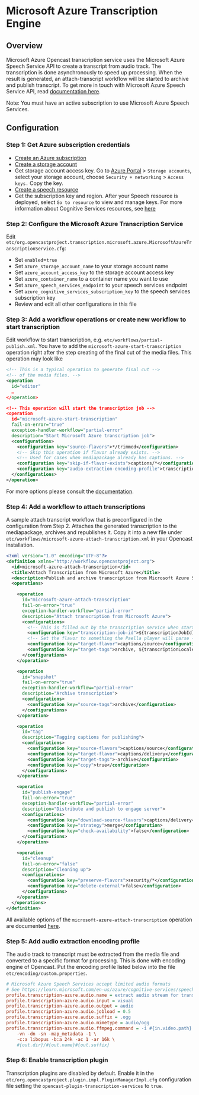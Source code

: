 # Microsoft Azure Transcription Engine
## Overview
Microsoft Azure Opencast transcription service uses the Microsoft Azure Speech Service API to create a transcript from audio track. The transcription is done asynchronously to speed up processing. When the result is generated, an attach-transcript workflow will be started to archive and publish transcript. To get more in touch with Microsoft Azure Speech Service API, read [documentation here](https://learn.microsoft.com/en-us/azure/ai-services/speech-service/batch-transcription).

Note: You must have an active subscription to use Microsoft Azure Speech Services.

## Configuration

### Step 1: Get Azure subscription credentials
* [Create an Azure subscription](https://azure.microsoft.com/en-US/free/cognitive-services/)
* [Create a storage account](https://learn.microsoft.com/en-us/azure/storage/common/storage-account-create)
* Get storage account access key. Go to [Azure Portal](https://portal.azure.com) > `Storage accounts`, select your storage account, choose `Security + networking` > `Access keys.` Copy the key.
* [Create a speech resource](https://portal.azure.com/#create/Microsoft.CognitiveServicesSpeechServices)
* Get the subscription key and region. After your Speech resource is deployed, select `Go to resource` to view and
  manage keys. For more information about Cognitive Services resources, see
  [here](https://docs.microsoft.com/en-us/azure/cognitive-services/cognitive-services-apis-create-account?tabs=multiservice%2Clinux#get-the-keys-for-your-resource)

### Step 2: Configure the Microsoft Azure Transcription Service
Edit `etc/org.opencastproject.transcription.microsoft.azure.MicrosoftAzureTranscriptionService.cfg`:

* Set `enabled`=`true`
* Set `azure_storage_account_name` to your storage account name
* Set `azure_account_access_key` to the storage account access key
* Set `azure_container_name` to a container name you want to use
* Set `azure_speech_services_endpoint` to your speech services endpoint
* Set `azure_cognitive_services_subscription_key` to the speech services subscription key
* Review and edit all other configurations in this file

### Step 3: Add a workflow operations or create new workflow to start transcription

Edit workflow to start transcription, e.g. `etc/workflows/partial-publish.xml`. You have to add the `microsoft-azure-start-transcription` operation right after the step creating of the final cut of the media files. This operation may look like

```xml
<!-- This is a typical operation to generate final cut -->
<!-- of the media files. -->
<operation
  id="editor"
  …
</operation>

<!-- This operation will start the transcription job -->
<operation
  id="microsoft-azure-start-transcription"
  fail-on-error="true"
  exception-handler-workflow="partial-error"
  description="Start Microsoft Azure transcription job">
  <configurations>
    <configuration key="source-flavors">*/trimmed</configuration>
    <!-- Skip this operation if flavor already exists. -->
    <!-- Used for cases when mediapackage already has captions. -->
    <configuration key="skip-if-flavor-exists">captions/*</configuration>
    <configuration key="audio-extraction-encoding-profile">transcription-azure.audio</configuration>
  </configurations>
</operation>
```

For more options please consult the [documentation](../../workflowoperationhandlers/microsoft-azure-start-transcription-woh.md).

### Step 4: Add a workflow to attach transcriptions

A sample attach transcript workflow that is preconfigured in the configuration from Step 2. Attaches the generated transcription to the mediapackage, archives and republishes it. Copy it into a new file under `etc/workflows/microsoft-azure-attach-transcription.xml` in your Opencast installation.

```xml
<?xml version="1.0" encoding="UTF-8"?>
<definition xmlns="http://workflow.opencastproject.org">
  <id>microsoft-azure-attach-transcription</id>
  <title>Attach Transcription from Microsoft Azure</title>
  <description>Publish and archive transcription from Microsoft Azure Speech Services.</description>
  <operations>

    <operation
      id="microsoft-azure-attach-transcription"
      fail-on-error="true"
      exception-handler-workflow="partial-error"
      description="Attach transcription from Microsoft Azure">
      <configurations>
        <!-- This is filled out by the transcription service when starting this workflow -->
        <configuration key="transcription-job-id">${transcriptionJobId}</configuration>
        <!-- Set the flavor to something the Paella player will parse -->
        <configuration key="target-flavor">captions/source</configuration>
        <configuration key="target-tags">archive, ${transcriptionLocaleTag!}</configuration>
      </configurations>
    </operation>

    <operation
      id="snapshot"
      fail-on-error="true"
      exception-handler-workflow="partial-error"
      description="Archive transcription">
      <configurations>
        <configuration key="source-tags">archive</configuration>
      </configurations>
    </operation>

    <operation
      id="tag"
      description="Tagging captions for publishing">
      <configurations>
        <configuration key="source-flavors">captions/source</configuration>
        <configuration key="target-flavor">captions/delivery</configuration>
        <configuration key="target-tags">-archive</configuration>
        <configuration key="copy">true</configuration>
      </configurations>
    </operation>

    <operation
      id="publish-engage"
      fail-on-error="true"
      exception-handler-workflow="partial-error"
      description="Distribute and publish to engage server">
      <configurations>
        <configuration key="download-source-flavors">captions/delivery</configuration>
        <configuration key="strategy">merge</configuration>
        <configuration key="check-availability">false</configuration>
      </configurations>
    </operation>

    <operation
      id="cleanup"
      fail-on-error="false"
      description="Cleaning up">
      <configurations>
        <configuration key="preserve-flavors">security/*</configuration>
        <configuration key="delete-external">false</configuration>
      </configurations>
    </operation>
  </operations>
</definition>
```

All available options of the  `microsoft-azure-attach-transcription` operation are documented [here](../../workflowoperationhandlers/microsoft-azure-attach-transcription-woh.md).

### Step 5: Add audio extraction encoding profile

The audio track to transcript must be extracted from the media file and converted to a specific format for processing. This is done with encoding engine of Opencast. Put the encoding profile listed below into the file `etc/encoding/custom.properties`.

```cfg
# Microsoft Azure Speech Services accept limited audio formats
# See https://learn.microsoft.com/en-us/azure/cognitive-services/speech-service/batch-transcription-audio-data#supported-audio-formats
profile.transcription-azure.audio.name = extract audio stream for transcription
profile.transcription-azure.audio.input = visual
profile.transcription-azure.audio.output = audio
profile.transcription-azure.audio.jobload = 0.5
profile.transcription-azure.audio.suffix = .ogg
profile.transcription-azure.audio.mimetype = audio/ogg
profile.transcription-azure.audio.ffmpeg.command = -i #{in.video.path} \
    -vn -dn -sn -map_metadata -1 \
    -c:a libopus -b:a 24k -ac 1 -ar 16k \
    #{out.dir}/#{out.name}#{out.suffix}
```

### Step 6: Enable transcription plugin

Transcription plugins are disabled by default. Enable it in the `etc/org.opencastproject.plugin.impl.PluginManagerImpl.cfg` configuration file setting the `opencast-plugin-transcription-services` to `true`.